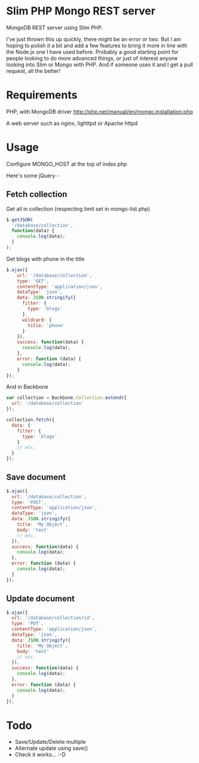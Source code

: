 Slim PHP Mongo REST server
==========================

MongoDB REST server using Slim PHP.

I've just thrown this up quickly, there might be an error or two. But I am hoping to polish it a bit and add a few features to bring it more in line with the Node.js one I have used before. Probably a good starting point for people looking to do more advanced things, or just of interest anyone looking into Slim or Mongo with PHP. And if someone uses it and I get a pull request, all the better!

Requirements
============

PHP, with MongoDB driver
http://php.net/manual/en/mongo.installation.php

A web server such as nginx, lighttpd or Apache httpd

Usage
=====

Configure MONGO_HOST at the top of index.php

Here's some jQuery -

Fetch collection
----------------

Get all in collection (respecting limit set in mongo-list.php)
    
```javascript
$.getJSON(
  '/database/collection',
  function(data) {
    console.log(data);
  }
);
```

Get blogs with phone in the title

```javascript
$.ajax({
    url: '/database/collection',
    type: 'GET',
    contentType: 'application/json',
    dataType: 'json',
    data: JSON.stringify({
      filter: {
        type: 'blogs'
      },
      wildcard: {
        title: 'phone'
      }
    }),
    success: function(data) {
      console.log(data);
    },
    error: function (data) {
      console.log(data);
    }
});
```

And in Backbone

```javascript
var collection = Backbone.Collection.extend({
  url: '/database/collection'
});

collection.fetch({
  data: {
    filter: {
      type: 'blogs'
    }
    // etc.
  }
});
```

Save document
-------------

```javascript
$.ajax({
  url: '/database/collection',
  type: 'POST',
  contentType: 'application/json',
  dataType: 'json',
  data: JSON.stringify({
    title: 'My Object',
    body: 'text'
    // etc.
  }),
  success: function(data) {
    console.log(data);
  },
  error: function (data) {
    console.log(data);
  }
});
```

Update document
---------------

```javascript
$.ajax({
  url: '/database/collection/id',
  type: 'PUT',
  contentType: 'application/json',
  dataType: 'json',
  data: JSON.stringify({
    title: 'My Object',
    body: 'text'
    // etc.
  }),
  success: function(data) {
    console.log(data);
  },
  error: function (data) {
    console.log(data);
  }
});
```

Todo
====

* Save/Update/Delete multiple
* Alternate update using save()
* Check it works... :-D
